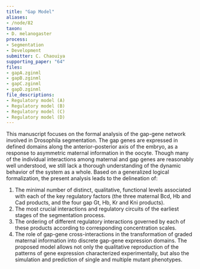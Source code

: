 ```yaml
---
title: "Gap Model"
aliases:
- /node/82
taxon: 
- D. melanogaster
process: 
- Segmentation
- Development
submitter: C. Chaouiya
supporting_paper: "64"
files: 
- gapA.zginml
- gapB.zginml
- gapC.zginml
- gapD.zginml
file_descriptions: 
- Regulatory model (A)
- Regulatory model (B)
- Regulatory model (C)
- Regulatory model (D)
---
```



This manuscript focuses on the formal analysis of the gap-gene network
involved in Drosophila segmentation. The gap genes are expressed in defined
domains along the anterior–posterior axis of the embryo, as a response to
asymmetric maternal information in the oocyte. Though many of the individual
interactions among maternal and gap genes are reasonably well understood, we
still lack a thorough understanding of the dynamic behavior of the system as a
whole. Based on a generalized logical formalization, the present analysis
leads to the delineation of:

1. The minimal number of distinct, qualitative, functional levels associated 
   with each of the key regulatory factors (the three maternal Bcd, Hb and
   Cad products, and the four gap Gt, Hb, Kr and Kni products).
2. The most crucial interactions and regulatory circuits of the earliest
   stages of the segmentation process.
3. The ordering of different regulatory interactions governed by each of these
   products according to corresponding concentration scales.
4. The role of gap-gene cross-interactions in the transformation of graded
   maternal information into discrete gap-gene expression domains. The proposed
   model allows not only the qualitative reproduction of the patterns of gene
   expression characterized experimentally, but also the simulation and prediction
   of single and multiple mutant phenotypes.

